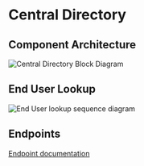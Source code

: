 # Central Directory

## Component Architecture

![Central Directory Block Diagram](./central_directory_block_diagram.png)


## End User Lookup

![End User lookup sequence diagram](./central_directory_sequence_end_user_lookup.png)


## Endpoints

[Endpoint documentation](./central_directory_endpoints.md)
